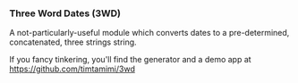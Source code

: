 ### Three Word Dates (3WD)

A not-particularly-useful module which converts dates to a pre-determined, concatenated, three strings string.

If you fancy tinkering, you'll find the generator and a demo app at https://github.com/timtamimi/3wd
